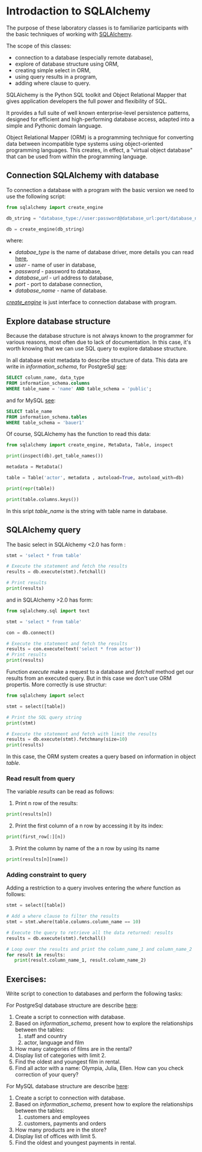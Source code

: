 # Introdaction to SQLAlchemy

The purpose of these laboratory classes is to familiarize participants with the basic techniques of working with [SQLAlchemy](https://www.sqlalchemy.org/).

The scope of this classes:
- connection to a database (especially remote database),
- explore of database structure using ORM,
- creating simple select in ORM,
- using query results in a program,
- adding where clause to query.


SQLAlchemy is the Python SQL toolkit and Object Relational Mapper that gives application developers the full power and flexibility of SQL.

It provides a full suite of well known enterprise-level persistence patterns, designed for efficient and high-performing database access, adapted into a simple and Pythonic domain language.

Object Relational Mapper (ORM) is a programming technique for converting data between incompatible type systems using object-oriented programming languages. This creates, in effect, a "virtual object database" that can be used from within the programming language.


## Connection SQLAlchemy with database

To connection a database with a program with the basic version we need to use the following script:

```python
from sqlalchemy import create_engine

db_string = "database_type://user:password@database_url:port/database_name"

db = create_engine(db_string)
```
where:
- *databae_type* is the name of database driver, more details you can read [here](https://docs.sqlalchemy.org/en/13/core/engines.html#database-urls),
- *user* - name of user in database,
- *password* - password to database,
- *database_url* - url address to database,
- *port* - port to database connection,
- *database_name* - name of database.  

*[create_engine](https://docs.sqlalchemy.org/en/13/core/connections.html)* is just interface to connection database with program.


## Explore database structure
Because the database structure is not always known to the programmer for various reasons, most often due to lack of documentation. In this case, it's worth knowing that we can use SQL query to explore database structure.

In all database exist metadata to describe structure of data. This data are write in *information_schema*, for PostgreSql [see](https://www.postgresql.org/docs/12/information-schema.html):

```sql
SELECT column_name, data_type 
FROM information_schema.columns 
WHERE table_name = 'name' AND table_schema = 'public';
```

and for MySQL [see](https://dev.mysql.com/doc/refman/8.0/en/getting-information.html):

```sql
SELECT table_name 
FROM information_schema.tables 
WHERE table_schema = 'bauer1'
```

Of course, SQLAlchemy has the function to read this data:

```python
from sqlalchemy import create_engine, MetaData, Table, inspect

print(inspect(db).get_table_names())

metadata = MetaData()

table = Table('actor', metadata , autoload=True, autoload_with=db)

print(repr(table))

print(table.columns.keys())
``` 
In this sript *table_name* is the string with table name in database.

## SQLAlchemy query

The basic select in SQLAlchemy <2.0 has form :

```python
stmt = 'select * from table'

# Execute the statement and fetch the results
results = db.execute(stmt).fetchall()

# Print results
print(results)
```
and in SQLAlchemy >2.0 has form:

```python
from sqlalchemy.sql import text

stmt = 'select * from table'

con = db.connect()

# Execute the statement and fetch the results
results = con.execute(text('select * from actor'))
# Print results
print(results)
```


Function *execute* make a request to a database and *fetchall* method get our results from an executed query. But in this case we don't use ORM propertis. More correctly is use structur:

```python
from sqlalchemy import select

stmt = select([table])

# Print the SQL query string
print(stmt)

# Execute the statement and fetch with limit the results 
results = db.execute(stmt).fetchmany(size=10)
print(results)
```
In this case, the ORM system creates a query based on information in object *table*.

### Read result from query
The variable *results* can be read as follows:

1. Print  n row of the results:

```python
print(results[n])
```
2. Print the first column of a n row by accessing it by its index:

```python
print(first_row[:][n])
```
3. Print the column by name of the a n row by using its name

```python
print(results[n][name])
```

### Adding constraint to query
 Adding a restriction to a query involves entering the *where* function as follows:
 ```python
stmt = select([table])

# Add a where clause to filter the results
stmt = stmt.where(table.columns.column_name == 10)

# Execute the query to retrieve all the data returned: results
results = db.execute(stmt).fetchall()

# Loop over the results and print the column_name_1 and column_name_2
for result in results:
    print(result.column_name_1, result.column_name_2)
 ```
 
 
## Exercises:
Write script to conection to databases and perform the following tasks: 

For PostgreSql database structure are describe [here](https://www.postgresqltutorial.com/postgresql-sample-database/):
1. Create a script to connection with database.
1. Based on *information_schema*, present how to explore the relationships between the tables:
	1. staff and country
	2. actor, language and film
1. How many categories of films are in the rental?
1. Display list of categories with limit 2.
1. Find the oldest and youngest film in rental.
1. Find all actor with a name: Olympia, Julia, Ellen. How can you check correction of your query?

For MySQL database structure are describe [here](https://www.mysqltutorial.org/mysql-sample-database.aspx):
1. Create a script to connection with database.
1. Based on *information_schema*, present how to explore the relationships between the tables:
	1. customers and employees
	2. customers, payments and orders
1. How many products are in the store?
1. Display list of offices with limit 5.
1. Find the oldest and youngest payments in rental.


 
 
